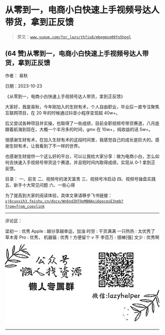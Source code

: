 # 从零到一，电商小白快速上手视频号达人带货，拿到正反馈

> 原文：[`www.yuque.com/for_lazy/thfiu8/mbegmsq09fo5hogl`](https://www.yuque.com/for_lazy/thfiu8/mbegmsq09fo5hogl)

## (64 赞)从零到一，电商小白快速上手视频号达人带货，拿到正反馈

作者： 易秋

日期：2023-10-23

《从零到一，电商小白快速上手视频号达人带货，拿到正反馈》

大家好，我是易秋，今年刚加入的生财有术，个人自由职业，毕业后一直专注聚焦互联网项目，在 20 年的时候通过抖音小程序变现超 40w+。

后又尝试各种项目并实操，也取得了一些成绩，目前全职视频号带货赛道，八月底跟着航海到现在，大概一个半月多的时间，gmv 在 10w+，纯收益的话 5w+。

很感谢生财有术，在加入生财有术的这段时间里，我感觉自己的成长是巨大的。感谢生财有术，让我看到了不一样的世界。

也感谢生财提供一个这么好的平台，可以让我给大家分享：做为电商小白，怎么如何去快速入手视频号带货这个赛道，并且短时间内取得成绩，实现从 0-1 拿到正反馈。

目录：
一、前言
二、视频号的泼天富贵
三、视频号冷启动
四、视频号操盘实践
五、新手十大常见问题
六、一些心得

为了提高到大家的阅读体验，具体文章请移步飞书链接：[`xj6cuxsih3.feishu.cn/docx/Wn6ndZHTQoMBNAxi6pocqsE3nmb?from=from_copylink`](https://xj6cuxsih3.feishu.cn/docx/Wn6ndZHTQoMBNAxi6pocqsE3nmb?from=from_copylink)

* * *

评论区：

梁初一 : 优秀
Apple : 越分享越幸运，加油
时空 : 干货满满
一只热热 : 太优秀了
草木青 Pro : 优秀，
机器猫 : 优秀！方便留个 v 不
李百万 : 很棒[强]
文少 : 优秀啊

![](img/1c37d505930596d12a88ab23e11aa07a.png)

* * *
